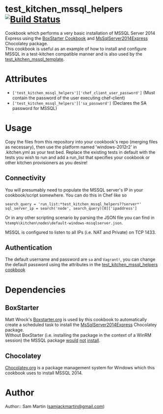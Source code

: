 # test_kitchen_mssql_helpers [![Build Status](https://travis-ci.org/Sam-Martin/test_kitchen_mssql_helpers.svg?branch=master)](https://travis-ci.org/Sam-Martin/test_kitchen_mssql_helpers)
Cookbook which performs a very basic installation of MSSQL Server 2014 Express using the [BoxStarter Cookbook](https://github.com/mwrock/boxstarter-cookbook) and [MsSqlServer2014Express](https://chocolatey.org/packages/MsSqlServer2014Express) Chocolatey package.  
This cookbook is useful as an example of how to install and configure MSSQL in a test-kitchen compatible manner and is also used by the [test_kitchen_mssql_template](https://github.com/Sam-Martin/test_kitchen_mssql_template).

# Attributes
* `['test_kitchen_mssql_helpers']['chef_client_user_password']` (Must contain the password of the user executing chef-client)  
* `['test_kitchen_mssql_helpers']['sa_password']` (Declares the SA password for MSSQL)

# Usage
Copy the files from this repository into your cookbook's repo (merging files as necessary), then use the platform named 'windows-2012r2' in .kitchen.yml as your test bed. Replace the existing tests in default with the tests you wish to run and add a run_list that specifies your cookbook or other kitchen provisioners as you desire!

## Connectivity
You will presumably need to populate the MSSQL server's IP in your cookbook/script somewhere. You can do this in Chef like so
```
search_query = 'run_list:*test_kitchen_mssql_helpers??server*'
sql_server_ip = search('node', search_query)[0]['ipaddress']
```

Or in any other scripting scenario by parsing the JSON file you can find in `%temp%\kitchen\nodes\default-windows-mssqlserver.json`.

MSSQL is configured to listen to all IPs (i.e. NAT and Private) on TCP 1433.

## Authentication
The default username and password are `sa` and `Vagrant!`, you can change the default password using the attributes in the [test_kitchen_mssql_helpers cookbook](https://github.com/Sam-Martin/test_kitchen_mssql_template)

# Dependencies
## BoxStarter
Matt Wrock's [Boxstarter.org](http://boxstarter.org) is used by this cookbook to automatically create a scheduled task to install the [MsSqlServer2014Express](https://chocolatey.org/packages/MsSqlServer2014Express) Chocolatey package.  
Without BoxStarter (i.e. installing the package in the context of a WinRM session) the MSSQL package [would](http://www.hurryupandwait.io/blog/safely-running-windows-automation-operations-that-typically-fail-over-winrm-or-powershell-remoting
) [not](https://learn.chef.io/manage-a-web-app/windows/configure-sql-server/) [install](http://stackoverflow.com/questions/26523301/powershell-remoting-executing-sql-server-installation-msi-fails).
## Chocolatey
[Chocolatey.org](https://chocolatey.org/) is a package management system for Windows which this cookbook uses to install MSSQL 2014.

# Author

Author:: Sam Martin (<samjackmartin@gmail.com>)